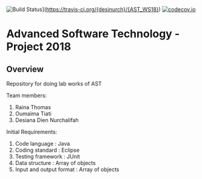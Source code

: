 ![Build Status](https://travis-ci.org/{desinurch}/{AST_WS18}.png?branch=dev)](https://travis-ci.org/{desinurch}/{AST_WS18})
[![codecov.io](https://codecov.io/github/desinurch/AST_WS18/branch/dev/graph/badge.svg)](https://codecov.io/github/desinurch/AST_WS18)
# Advanced Software Technology - Project 2018

## Overview

Repository for doing lab works of AST

Team members:
1. Raina Thomas
2. Oumaima Tiati
3. Desiana Dien Nurchalifah

Initial Requirements:
1. Code language			: Java
2. Coding standard			: Eclipse
3. Testing framework		: JUnit
4. Data structure			: Array of objects
5. Input and output format	: Array of objects

